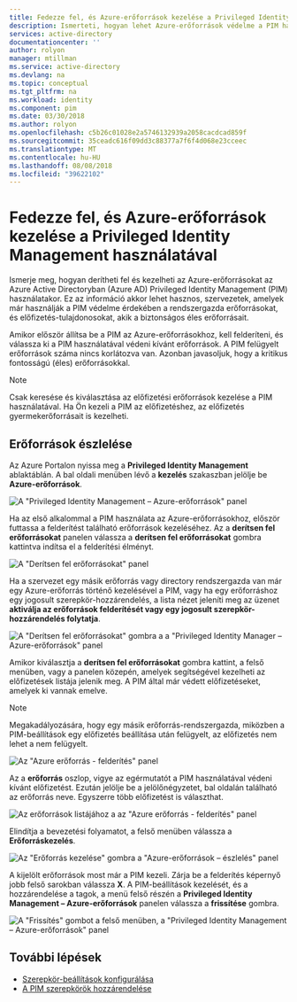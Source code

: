 ```yaml
---
title: Fedezze fel, és Azure-erőforrások kezelése a Privileged Identity Management használatával |} A Microsoft Docs
description: Ismerteti, hogyan lehet Azure-erőforrások védelme a PIM használatával.
services: active-directory
documentationcenter: ''
author: rolyon
manager: mtillman
ms.service: active-directory
ms.devlang: na
ms.topic: conceptual
ms.tgt_pltfrm: na
ms.workload: identity
ms.component: pim
ms.date: 03/30/2018
ms.author: rolyon
ms.openlocfilehash: c5b26c01028e2a5746132939a2058cacdcad859f
ms.sourcegitcommit: 35ceadc616f09dd3c88377a7f6f4d068e23cceec
ms.translationtype: MT
ms.contentlocale: hu-HU
ms.lasthandoff: 08/08/2018
ms.locfileid: "39622102"
---
```

# <a name="discover-and-manage-azure-resources-by-using-privileged-identity-management"></a>Fedezze fel, és Azure-erőforrások kezelése a Privileged Identity Management használatával

Ismerje meg, hogyan derítheti fel és kezelheti az Azure-erőforrásokat az Azure Active Directoryban (Azure AD) Privileged Identity Management (PIM) használatakor. Ez az információ akkor lehet hasznos, szervezetek, amelyek már használják a PIM védelme érdekében a rendszergazda erőforrásokat, és előfizetés-tulajdonosokat, akik a biztonságos éles erőforrásait.

Amikor először állítsa be a PIM az Azure-erőforrásokhoz, kell felderíteni, és válassza ki a PIM használatával védeni kívánt erőforrások. A PIM felügyelt erőforrások száma nincs korlátozva van. Azonban javasoljuk, hogy a kritikus fontosságú (éles) erőforrásokkal.

> [!NOTE]
> Csak keresése és kiválasztása az előfizetési erőforrások kezelése a PIM használatával. Ha Ön kezeli a PIM az előfizetéshez, az előfizetés gyermekerőforrásait is kezelheti.

## <a name="discover-resources"></a>Erőforrások észlelése

Az Azure Portalon nyissa meg a **Privileged Identity Management** ablaktáblán. A bal oldali menüben lévő a **kezelés** szakaszban jelölje be **Azure-erőforrások**.

![A "Privileged Identity Management – Azure-erőforrások" panel](media/azure-pim-resource-rbac/aadpim_manage_azure_resources.png)

Ha az első alkalommal a PIM használata az Azure-erőforrásokhoz, először futtassa a felderítést található erőforrások kezeléséhez. Az a **derítsen fel erőforrásokat** panelen válassza a **derítsen fel erőforrásokat** gombra kattintva indítsa el a felderítési élményt.

![A "Derítsen fel erőforrásokat" panel](media/azure-pim-resource-rbac/aadpim_first_run_discovery.png)

Ha a szervezet egy másik erőforrás vagy directory rendszergazda van már egy Azure-erőforrás történő kezelésével a PIM, vagy ha egy erőforráshoz egy jogosult szerepkör-hozzárendelés, a lista nézet jeleníti meg az üzenet **aktiválja az erőforrások felderítését vagy egy jogosult szerepkör-hozzárendelés folytatja**. 

![A "Derítsen fel erőforrásokat" gombra a a "Privileged Identity Manager – Azure-erőforrások" panel](media/azure-pim-resource-rbac/aadpim_discover_eligible_not_active.png)

Amikor kiválasztja a **derítsen fel erőforrásokat** gombra kattint, a felső menüben, vagy a panelen közepén, amelyek segítségével kezelheti az előfizetések listája jelenik meg. A PIM által már védett előfizetéseket, amelyek ki vannak emelve.

> [!NOTE]
> Megakadályozására, hogy egy másik erőforrás-rendszergazda, miközben a PIM-beállítások egy előfizetés beállítása után felügyelt, az előfizetés nem lehet a nem felügyelt.

![Az "Azure erőforrás - felderítés" panel](media/azure-pim-resource-rbac/aadpim_discovery_some_selected.png)

Az a **erőforrás** oszlop, vigye az egérmutatót a PIM használatával védeni kívánt előfizetést. Ezután jelölje be a jelölőnégyzetet, bal oldalán található az erőforrás neve. Egyszerre több előfizetést is választhat.

![Az erőforrások listájához a az "Azure erőforrás - felderítés" panel](media/azure-pim-resource-rbac/aadpim_discovery_all_selected.png)

Elindítja a bevezetési folyamatot, a felső menüben válassza a **Erőforráskezelés**.

![Az "Erőforrás kezelése" gombra a "Azure-erőforrások – észlelés" panel](media/azure-pim-resource-rbac/aadpim_discovery_click_manage.png)

A kijelölt erőforrások most már a PIM kezeli. Zárja be a felderítés képernyő jobb felső sarokban válassza **X**. A PIM-beállítások kezelését, és a hozzárendelése a tagok, a menü felső részén a **Privileged Identity Management – Azure-erőforrások** panelen válassza a **frissítése** gombra.

![A "Frissítés" gombot a felső menüben, a "Privileged Identity Management – Azure-erőforrások" panel](media/azure-pim-resource-rbac/aadpim_discovery_resources_refresh.png)

## <a name="next-steps"></a>További lépések

- [Szerepkör-beállítások konfigurálása](pim-resource-roles-configure-role-settings.md)
- [A PIM szerepkörök hozzárendelése](pim-resource-roles-assign-roles.md)
